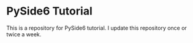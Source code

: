
PySide6 Tutorial
================

This is a repository for PySide6 tutorial. I update this repository once or twice a week.
